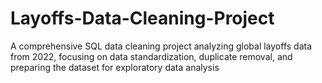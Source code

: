 # Layoffs-Data-Cleaning-Project
A comprehensive SQL data cleaning project analyzing global layoffs data from 2022, focusing on data standardization, duplicate removal, and preparing the dataset for exploratory data analysis
